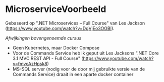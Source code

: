 # MicroserviceVoorbeeld

Gebaseerd op ".NET Microservices – Full Course" van Les Jackson (https://www.youtube.com/watch?v=DgVjEo3OGBI).

*Afwijkingen bovengenoemde cursus*

- Geen Kubernetes, maar Docker Compose
- Voor de Commands Service heb ik geput uit Les Jacksons ".NET Core 3.1 MVC REST API - Full Course" (https://www.youtube.com/watch?v=fmvcAzHpsk8)
- MS-SQL server (nodig voor de door mij gebruikte versie van de Commands Service) draait in een aparte docker container 
